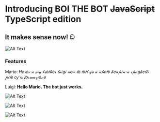 # Introducing BOI THE BOT ~~JavaScript~~ TypeScript edition
## It makes sense now! ඞ

![Alt Text](https://c.tenor.com/u_uk_vEg_QIAAAAd/cute-dog.gif)

### Features
Mario: 𝐻𝑒𝓇𝑒𝓈-𝒶   𝓂𝓎   𝒷𝓇𝑜𝓉𝒽𝑒𝓇   𝓁𝓊𝒾𝑔𝒾   𝓃𝑜𝓌   𝓉𝑜   𝓉𝑒𝓁𝓁   𝓎𝒶   𝒶   𝓌𝒽𝑜𝓁𝑒   𝒽𝑒𝒶𝓅𝒾𝓃-𝒶   𝓈𝓅𝒶𝑔𝒽𝑒𝓉𝓉𝒾   𝓅𝒾𝓁𝑒   𝑜𝒻   𝒾𝓃𝒻𝑜𝓇𝓂𝒶𝓏𝒾𝑜𝓃𝑒

Luigi: **Hello Mario. The bot just works.**

![Alt Text](https://media1.tenor.com/images/9e09299b9c3f388d5a089c4971bc33b9/tenor.gif?itemid=25523805)

![Alt Text](https://media.tenor.com/images/8572680eb172575050177eb1a7613164/tenor.gif)

![Alt Text](https://media.tenor.com/images/b988e4f5e000c23c45917552bf8e8317/tenor.gif)
